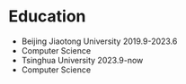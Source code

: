 # Education
- Beijing Jiaotong University 2019.9-2023.6
-   Computer Science
- Tsinghua University 2023.9-now
-   Computer Science
